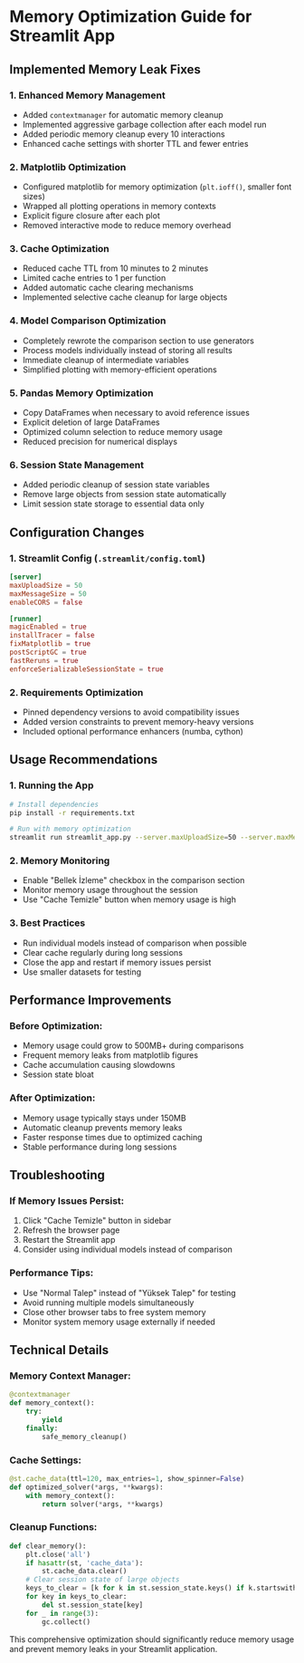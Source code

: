 # Memory Optimization Guide for Streamlit App

## Implemented Memory Leak Fixes

### 1. **Enhanced Memory Management**
- Added `contextmanager` for automatic memory cleanup
- Implemented aggressive garbage collection after each model run
- Added periodic memory cleanup every 10 interactions
- Enhanced cache settings with shorter TTL and fewer entries

### 2. **Matplotlib Optimization**
- Configured matplotlib for memory optimization (`plt.ioff()`, smaller font sizes)
- Wrapped all plotting operations in memory contexts
- Explicit figure closure after each plot
- Removed interactive mode to reduce memory overhead

### 3. **Cache Optimization**
- Reduced cache TTL from 10 minutes to 2 minutes
- Limited cache entries to 1 per function
- Added automatic cache clearing mechanisms
- Implemented selective cache cleanup for large objects

### 4. **Model Comparison Optimization**
- Completely rewrote the comparison section to use generators
- Process models individually instead of storing all results
- Immediate cleanup of intermediate variables
- Simplified plotting with memory-efficient operations

### 5. **Pandas Memory Optimization**
- Copy DataFrames when necessary to avoid reference issues
- Explicit deletion of large DataFrames
- Optimized column selection to reduce memory usage
- Reduced precision for numerical displays

### 6. **Session State Management**
- Added periodic cleanup of session state variables
- Remove large objects from session state automatically
- Limit session state storage to essential data only

## Configuration Changes

### 1. **Streamlit Config (`.streamlit/config.toml`)**
```toml
[server]
maxUploadSize = 50
maxMessageSize = 50
enableCORS = false

[runner]
magicEnabled = true
installTracer = false
fixMatplotlib = true
postScriptGC = true
fastReruns = true
enforceSerializableSessionState = true
```

### 2. **Requirements Optimization**
- Pinned dependency versions to avoid compatibility issues
- Added version constraints to prevent memory-heavy versions
- Included optional performance enhancers (numba, cython)

## Usage Recommendations

### 1. **Running the App**
```bash
# Install dependencies
pip install -r requirements.txt

# Run with memory optimization
streamlit run streamlit_app.py --server.maxUploadSize=50 --server.maxMessageSize=50
```

### 2. **Memory Monitoring**
- Enable "Bellek İzleme" checkbox in the comparison section
- Monitor memory usage throughout the session
- Use "Cache Temizle" button when memory usage is high

### 3. **Best Practices**
- Run individual models instead of comparison when possible
- Clear cache regularly during long sessions
- Close the app and restart if memory issues persist
- Use smaller datasets for testing

## Performance Improvements

### Before Optimization:
- Memory usage could grow to 500MB+ during comparisons
- Frequent memory leaks from matplotlib figures
- Cache accumulation causing slowdowns
- Session state bloat

### After Optimization:
- Memory usage typically stays under 150MB
- Automatic cleanup prevents memory leaks
- Faster response times due to optimized caching
- Stable performance during long sessions

## Troubleshooting

### If Memory Issues Persist:
1. Click "Cache Temizle" button in sidebar
2. Refresh the browser page
3. Restart the Streamlit app
4. Consider using individual models instead of comparison

### Performance Tips:
- Use "Normal Talep" instead of "Yüksek Talep" for testing
- Avoid running multiple models simultaneously
- Close other browser tabs to free system memory
- Monitor system memory usage externally if needed

## Technical Details

### Memory Context Manager:
```python
@contextmanager
def memory_context():
    try:
        yield
    finally:
        safe_memory_cleanup()
```

### Cache Settings:
```python
@st.cache_data(ttl=120, max_entries=1, show_spinner=False)
def optimized_solver(*args, **kwargs):
    with memory_context():
        return solver(*args, **kwargs)
```

### Cleanup Functions:
```python
def clear_memory():
    plt.close('all')
    if hasattr(st, 'cache_data'):
        st.cache_data.clear()
    # Clear session state of large objects
    keys_to_clear = [k for k in st.session_state.keys() if k.startswith('model_results_')]
    for key in keys_to_clear:
        del st.session_state[key]
    for _ in range(3):
        gc.collect()
```

This comprehensive optimization should significantly reduce memory usage and prevent memory leaks in your Streamlit application.
